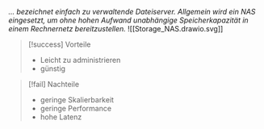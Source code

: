 *... bezeichnet einfach zu verwaltende Dateiserver. Allgemein wird ein NAS eingesetzt, um ohne hohen Aufwand unabhängige Speicherkapazität in einem Rechnernetz bereitzustellen.*
![[Storage_NAS.drawio.svg]]
>[!success] Vorteile
>+ Leicht zu administrieren
>+ günstig

>[!fail] Nachteile
>+ geringe Skalierbarkeit
>+ geringe Performance
>+ hohe Latenz
